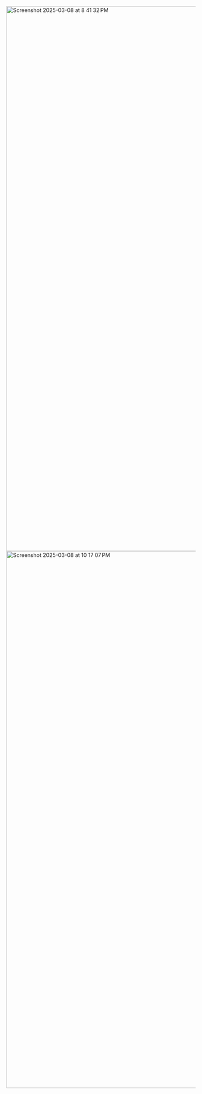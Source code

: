 <img width="1448" alt="Screenshot 2025-03-08 at 8 41 32 PM" src="https://github.com/user-attachments/assets/3f4c98e4-1c47-4d9d-b61c-46f4905ef5e8" />

<img width="1427" alt="Screenshot 2025-03-08 at 10 17 07 PM" src="https://github.com/user-attachments/assets/d9ad7106-c0f9-46dd-9e2d-6c81620919dd" />
